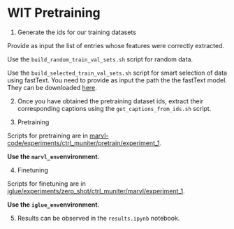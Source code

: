 # WIT Pretraining

1. Generate the ids for our training datasets

Provide as input the list of entries whose features were correctly extracted.

Use the `build_random_train_val_sets.sh` script for random data.

Use the `build_selected_train_val_sets.sh` script for smart selection of data using fastText. You need to provide as input the path the the fastText model. They can be downloaded [here](https://fasttext.cc/docs/en/crawl-vectors.html).

2. Once you have obtained the pretraining dataset ids, extract their corresponding captions using the `get_captions_from_ids.sh` script.

3. Pretraining

Scripts for pretraining are in [marvl-code/experiments/ctrl_muniter/pretrain/experiment_1](../../../marvl-code/experiments/ctrl_muniter/pretrain/experiment_1).

**Use the `marvl_env`environment.**

4. Finetuning

Scripts for finetuning are in [iglue/experiments/zero_shot/ctrl_muniter/marvl/experiment_1](../../../iglue/experiments/zero_shot/ctrl_muniter/marvl/experiment_1).

**Use the `iglue_env`environment.**

5. Results can be observed in the `results.ipynb` notebook.
